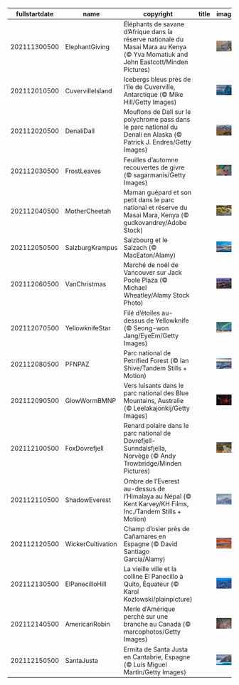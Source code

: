 |fullstartdate|name|copyright|title|image|
|--|--|--|--|--|
202111300500|ElephantGiving|Éléphants de savane d’Afrique dans la réserve nationale du Masai Mara au Kenya (© Yva Momatiuk and John Eastcott/Minden Pictures)||![](/fr-CA/2021/12/202111300500ElephantGiving.jpg)|
202112010500|CuvervilleIsland|Icebergs bleus près de l’île de Cuverville, Antarctique (© Mike Hill/Getty Images)||![](/fr-CA/2021/12/202112010500CuvervilleIsland.jpg)|
202112020500|DenaliDall|Mouflons de Dall sur le polychrome pass dans le parc national du Denali en Alaska (© Patrick J. Endres/Getty Images)||![](/fr-CA/2021/12/202112020500DenaliDall.jpg)|
202112030500|FrostLeaves|Feuilles d’automne recouvertes de givre (© sagarmanis/Getty Images)||![](/fr-CA/2021/12/202112030500FrostLeaves.jpg)|
202112040500|MotherCheetah|Maman guépard et son petit dans le parc national et réserve du Masai Mara, Kenya (© gudkovandrey/Adobe Stock)||![](/fr-CA/2021/12/202112040500MotherCheetah.jpg)|
202112050500|SalzburgKrampus|Salzbourg et le Salzach (© MacEaton/Alamy)||![](/fr-CA/2021/12/202112050500SalzburgKrampus.jpg)|
202112060500|VanChristmas|Marché de noël de Vancouver sur Jack Poole Plaza (© Michael Wheatley/Alamy Stock Photo)||![](/fr-CA/2021/12/202112060500VanChristmas.jpg)|
202112070500|YellowknifeStar|Filé d’étoiles au-dessus de Yellowknife (© Seong-won Jang/EyeEm/Getty Images)||![](/fr-CA/2021/12/202112070500YellowknifeStar.jpg)|
202112080500|PFNPAZ|Parc national de Petrified Forest (© Ian Shive/Tandem Stills + Motion)||![](/fr-CA/2021/12/202112080500PFNPAZ.jpg)|
202112090500|GlowWormBMNP|Vers luisants dans le parc national des Blue Mountains, Australie (© Leelakajonkij/Getty Images)||![](/fr-CA/2021/12/202112090500GlowWormBMNP.jpg)|
202112100500|FoxDovrefjell|Renard polaire dans le parc national de Dovrefjell-Sunndalsfjella, Norvège (© Andy Trowbridge/Minden Pictures)||![](/fr-CA/2021/12/202112100500FoxDovrefjell.jpg)|
202112110500|ShadowEverest|Ombre de l’Everest au-dessus de l’Himalaya au Népal (© Kent Karvey/KH Films, Inc./Tandem Stills + Motion)||![](/fr-CA/2021/12/202112110500ShadowEverest.jpg)|
202112120500|WickerCultivation|Champ d’osier près de Cañamares en Espagne (© David Santiago Garcia/Alamy)||![](/fr-CA/2021/12/202112120500WickerCultivation.jpg)|
202112130500|ElPanecilloHill|La vieille ville et la colline El Panecillo à Quito, Équateur (© Karol Kozlowski/plainpicture)||![](/fr-CA/2021/12/202112130500ElPanecilloHill.jpg)|
202112140500|AmericanRobin|Merle d’Amérique perché sur une branche au Canada (© marcophotos/Getty Images)||![](/fr-CA/2021/12/202112140500AmericanRobin.jpg)|
202112150500|SantaJusta|Ermita de Santa Justa en Cantabrie, Espagne (© Luis Miguel Martin/Getty Images)||![](/fr-CA/2021/12/202112150500SantaJusta.jpg)|
